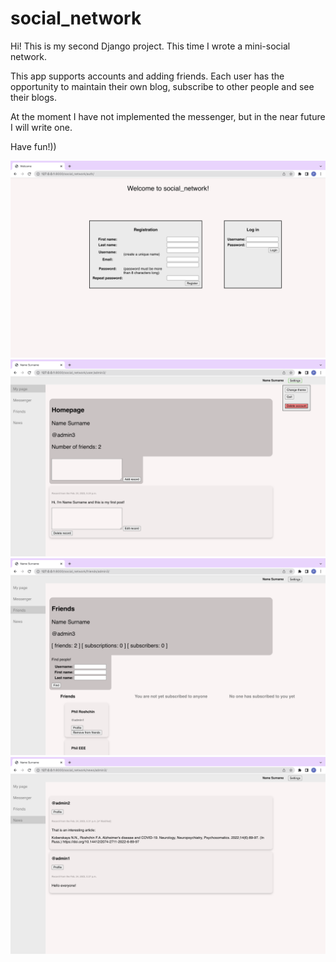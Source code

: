 # social_network

Hi! This is my second Django project. This time I wrote a mini-social network.

This app supports accounts and adding friends. Each user has the opportunity to maintain their own blog, subscribe to other people and see their blogs.

At the moment I have not implemented the messenger, but in the near future I will write one.

Have fun!))


<img src="./images_for_README/image_1.png" alt="Alt text" title="Optional title">

<img src="./images_for_README/image_2.png" alt="Alt text" title="Optional title">

<img src="./images_for_README/image_3.png" alt="Alt text" title="Optional title">

<img src="./images_for_README/image_4.png" alt="Alt text" title="Optional title">